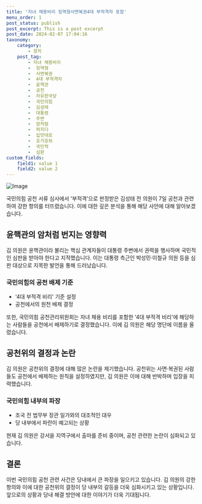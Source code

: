 ```yaml
---
title: '자녀 채용비리 징역형사면복권4대 부적격자 포함'
menu_order: 1
post_status: publish
post_excerpt: This is a post excerpt
post_date: 2024-02-07 17:04:16
taxonomy:
    category:
        - 정치
    post_tag:
        - 자녀 채용비리
        -  징역형
        -  사면복권
        -  4대 부적격자
        -  윤핵관
        -  공천
        -  자유한국당
        -  국민의힘
        -  김성태
        -  대통령
        -  주변
        -  암처럼
        -  퍼지다
        -  입맛대로
        -  호가호위
        -  국민적
        -  심판
custom_fields:
    field1: value 1
    field2: value 2
---
```


![Image](https://imgnews.pstatic.net/image/031/2024/02/07/0000811291_001_20240207150201101.jpg?type=w647)


국민의힘 공천 서류 심사에서 '부적격'으로 판정받은 김성태 전 의원이 7일 공천과 관련하여 강한 항의를 터뜨렸습니다. 이에 대한 깊은 분석을 통해 해당 사안에 대해 알아보겠습니다.

## 윤핵관의 암처럼 번지는 영향력
김 의원은 윤핵관이라 불리는 핵심 관계자들이 대통령 주변에서 권력을 행사하며 국민적인 심판을 받아야 한다고 지적했습니다. 이는 대통령 측근인 박성민·이철규 의원 등을 심판 대상으로 지목한 발언을 통해 드러났습니다.

### 국민의힘의 공천 배제 기준
- '4대 부적격 비리' 기준 설정
- 공천에서의 원천 배제 결정

또한, 국민의힘 공천관리위원회는 자녀 채용 비리를 포함한 '4대 부적격 비리'에 해당하는 사람들을 공천에서 배제하기로 결정했습니다. 이에 김 의원은 해당 명단에 이름을 올렸습니다.

## 공천위의 결정과 논란
김 의원은 공천위의 결정에 대해 많은 논란을 제기했습니다. 공천위는 사면·복권된 사람들도 공천에서 배제하는 원칙을 설정하였지만, 김 의원은 이에 대해 반박하며 입장을 피력했습니다.

### 국민의힘 내부의 파장
- 조국 전 법무부 장관 일가와의 대조적인 대우
- 당 내부에서 파란이 예고되는 상황

현재 김 의원은 강서을 지역구에서 출마를 준비 중이며, 공천 관련한 논란이 심화되고 있습니다.

## 결론
이번 국민의힘 공천 관련 사건은 당내에서 큰 파장을 일으키고 있습니다. 김 의원의 강한 항의와 이에 대한 공천위의 결정이 당 내부의 갈등을 더욱 심화시키고 있는 상황입니다. 앞으로의 상황과 당내 해결 방안에 대한 이야기가 더욱 기대됩니다.
